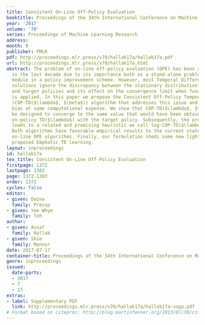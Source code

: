 ```yaml
---
title: Consistent On-Line Off-Policy Evaluation
booktitle: Proceedings of the 34th International Conference on Machine Learning
year: '2017'
volume: '70'
series: Proceedings of Machine Learning Research
address: 
month: 0
publisher: PMLR
pdf: http://proceedings.mlr.press/v70/hallak17a/hallak17a.pdf
url: http://proceedings.mlr.press/v70/hallak17a.html
abstract: The problem of on-line off-policy evaluation (OPE) has been actively studied
  in the last decade due to its importance both as a stand-alone problem and as a
  module in a policy improvement scheme. However, most Temporal Difference (TD) based
  solutions ignore the discrepancy between the stationary distribution of the behavior
  and target policies and its effect on the convergence limit when function approximation
  is applied. In this paper we propose the Consistent Off-Policy Temporal Difference
  (COP-TD($\lambda$, $\beta$)) algorithm that addresses this issue and reduces this
  bias at some computational expense. We show that COP-TD($\lambda$, $\beta$) can
  be designed to converge to the same value that would have been obtained by using
  on-policy TD($\lambda$) with the target policy. Subsequently, the proposed scheme
  leads to a related and promising heuristic we call log-COP-TD($\lambda$, $\beta$).
  Both algorithms have favorable empirical results to the current state of the art
  on-line OPE algorithms. Finally, our formulation sheds some new light on the recently
  proposed Emphatic TD learning.
layout: inproceedings
id: hallak17a
tex_title: Consistent On-Line Off-Policy Evaluation
firstpage: 1372
lastpage: 1383
page: 1372-1383
order: 1372
cycles: false
editor:
- given: Doina
  family: Precup
- given: Yee Whye
  family: Teh
author:
- given: Assaf
  family: Hallak
- given: Shie
  family: Mannor
date: 2017-07-17
container-title: Proceedings of the 34th International Conference on Machine Learning
genre: inproceedings
issued:
  date-parts:
  - 2017
  - 7
  - 17
extras:
- label: Supplementary PDF
  link: http://proceedings.mlr.press/v70/hallak17a/hallak17a-supp.pdf
# Format based on citeproc: http://blog.martinfenner.org/2013/07/30/citeproc-yaml-for-bibliographies/
---
```

